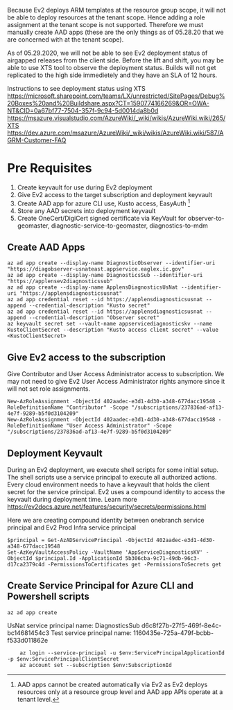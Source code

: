 Because Ev2 deploys ARM templates at the resource group scope, it will not be able to deploy resources at the tenant scope. Hence adding a role assignment at the tenant scope is not supported. Therefore we must manually create AAD apps (these are the only things as of 05.28.20 that we are concerned with at the tenant scope).

As of 05.29.2020, we will not be able to see Ev2 deployment status of airgapped releases from the client side. Before the lift and shift, you may be able to use XTS tool to observe the deployment status. Builds will not get replicated to the high side immedietely and they have an SLA of 12 hours.

Instructions to see deployment status using XTS
https://microsoft.sharepoint.com/teams/LX/unrestricted/SitePages/Debug%20Boxes%20and%20Buildshare.aspx?CT=1590774166269&OR=OWA-NT&CID=0a67bf77-7504-357f-9c94-5d0014da8b0d
https://msazure.visualstudio.com/AzureWiki/_wiki/wikis/AzureWiki.wiki/265/XTS
https://dev.azure.com/msazure/AzureWiki/_wiki/wikis/AzureWiki.wiki/587/AGRM-Customer-FAQ


# Pre Requisites

1. Create keyvault for use during Ev2 deployment
2. Give Ev2 access to the target subscription and deployment keyvault
3. Create AAD app for azure CLI use, Kusto access, EasyAuth [^1]
4. Store any AAD secrets into deployment keyvault
5. Create OneCert/DigiCert signed certificate via KeyVault for observer-to-geomaster, diagnostic-service-to-geomaster, diagnostics-to-mdm

[^1]: AAD apps cannot be created automatically via Ev2 as Ev2 deploys resources only at a resource group level and AAD app APIs operate at a tenant level.

## Create AAD Apps
```
az ad app create --display-name DiagnosticObserver --identifier-uri "https://diagobserver-usnateast.appservice.eaglex.ic.gov"
az ad app create --display-name DiagnosticsSub --identifier-uri "https://applensev2diagnosticssub"
az ad app create --display-name ApplensDiagnosticsUsNat --identifier-uri "https://applensdiagnosticsusnat"
az ad app credential reset --id https://applensdiagnosticsusnat --append --credential-description "Kusto secret"
az ad app credential reset --id https://applensdiagnosticsusnat --append --credential-description "Observer secret"
az keyvault secret set --vault-name appservicediagnosticskv --name KustoClientSecret --description "Kusto access client secret" --value <KustoClientSecret>
```

## Give Ev2 access to the subscription
Give Contributor and User Access Administrator access to subscription. We may not need to give Ev2 User Access Administrator rights anymore since it will not set role assignments.

```
New-AzRoleAssignment -ObjectId 402aadec-e3d1-4d30-a348-677dacc19548 -RoleDefinitionName "Contributor" -Scope "/subscriptions/237836ad-af13-4e7f-9289-b5f0d3104209"
New-AzRoleAssignment -ObjectId 402aadec-e3d1-4d30-a348-677dacc19548 -RoleDefinitionName "User Access Administrator" -Scope "/subscriptions/237836ad-af13-4e7f-9289-b5f0d3104209"
```

## Deployment Keyvault

During an Ev2 deployment, we execute shell scripts for some initial setup. The shell scripts use a service principal to execute all authorized actions. Every cloud environment needs to have a keyvault that holds the client secret for the service principal. Ev2 uses a compound identity to access the keyvault during deployment time. Learn more https://ev2docs.azure.net/features/security/secrets/permissions.html

Here we are creating compound identity between onebranch service principal and Ev2 Prod Infra service principal
``` 
$principal = Get-AzADServicePrincipal -ObjectId 402aadec-e3d1-4d30-a348-677dacc19548
Set-AzKeyVaultAccessPolicy -VaultName 'AppServiceDiagnosticsKV' -ObjectId $principal.Id -ApplicationId 5b306cba-9c71-49db-96c3-d17ca2379c4d -PermissionsToCertificates get -PermissionsToSecrets get
```

## Create Service Principal for Azure CLI and Powershell scripts

```
az ad app create 
```
UsNat service principal name: DiagnosticsSub d6c8f27b-27f5-469f-8e4c-bc14681454c3
Test  service principal name: 1160435e-725a-479f-bcbb-f533d011862e

```
    az login --service-principal -u $env:ServicePrincipalApplicationId -p $env:ServicePrincipalClientSecret
    az account set --subscription $env:SubscriptionId   
``` 


